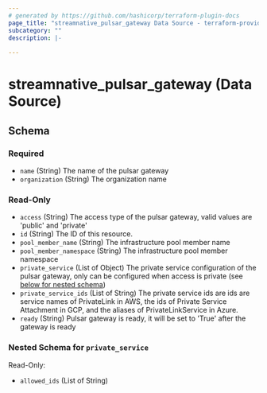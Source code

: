 ```yaml
---
# generated by https://github.com/hashicorp/terraform-plugin-docs
page_title: "streamnative_pulsar_gateway Data Source - terraform-provider-streamnative"
subcategory: ""
description: |-
  
---
```


# streamnative_pulsar_gateway (Data Source)





<!-- schema generated by tfplugindocs -->
## Schema

### Required

- `name` (String) The name of the pulsar gateway
- `organization` (String) The organization name

### Read-Only

- `access` (String) The access type of the pulsar gateway, valid values are 'public' and 'private'
- `id` (String) The ID of this resource.
- `pool_member_name` (String) The infrastructure pool member name
- `pool_member_namespace` (String) The infrastructure pool member namespace
- `private_service` (List of Object) The private service configuration of the pulsar gateway, only can be configured when access is private (see [below for nested schema](#nestedatt--private_service))
- `private_service_ids` (List of String) The private service ids are ids are service names of PrivateLink in AWS, the ids of Private Service Attachment in GCP, and the aliases of PrivateLinkService in Azure.
- `ready` (String) Pulsar gateway is ready, it will be set to 'True' after the gateway is ready

<a id="nestedatt--private_service"></a>
### Nested Schema for `private_service`

Read-Only:

- `allowed_ids` (List of String)
